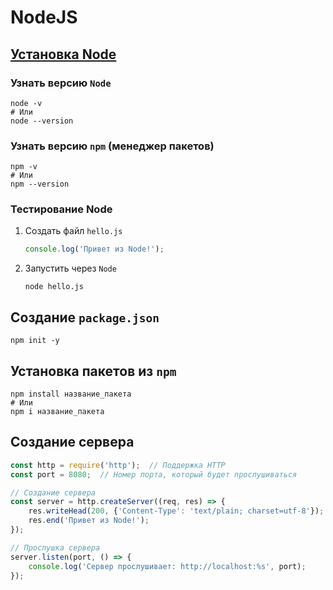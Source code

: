 # NodeJS

## [Установка Node](https://nodejs.org/en/)

### Узнать версию `Node`

```shell script
node -v
# Или
node --version
```

### Узнать версию `npm` (менеджер пакетов)

```shell script
npm -v
# Или
npm --version
```

### Тестирование Node

1. Создать файл `hello.js`

    ```javascript
    console.log('Привет из Node!');
    ```

2. Запустить через `Node`

    ```shell script
    node hello.js
    ```

## Создание `package.json`

```shell script
npm init -y
```

## Установка пакетов из `npm`

```shell script
npm install название_пакета
# Или
npm i название_пакета
```

## Создание сервера

```javascript
const http = require('http');  // Поддержка HTTP
const port = 8080;  // Номер порта, который будет прослушиваться

// Создание сервера
const server = http.createServer((req, res) => {
    res.writeHead(200, {'Content-Type': 'text/plain; charset=utf-8'});
    res.end('Привет из Node!');
});

// Прослушка сервера
server.listen(port, () => {
    console.log('Сервер прослушивает: http://localhost:%s', port);
});
```